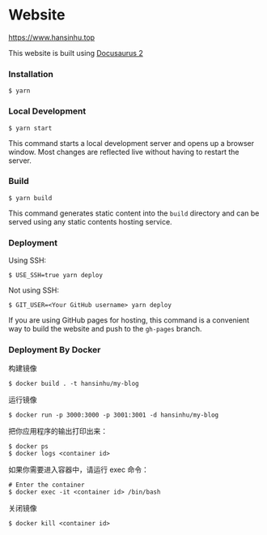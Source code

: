 # Website

https://www.hansinhu.top

This website is built using [Docusaurus 2](https://docusaurus.io/)

### Installation

```
$ yarn
```

### Local Development

```
$ yarn start
```

This command starts a local development server and opens up a browser window. Most changes are reflected live without having to restart the server.

### Build

```
$ yarn build
```

This command generates static content into the `build` directory and can be served using any static contents hosting service.

### Deployment

Using SSH:

```
$ USE_SSH=true yarn deploy
```

Not using SSH:

```
$ GIT_USER=<Your GitHub username> yarn deploy
```

If you are using GitHub pages for hosting, this command is a convenient way to build the website and push to the `gh-pages` branch.


### Deployment By Docker

构建镜像

```
$ docker build . -t hansinhu/my-blog
```

运行镜像

```
$ docker run -p 3000:3000 -p 3001:3001 -d hansinhu/my-blog
```

把你应用程序的输出打印出来：
```
$ docker ps
$ docker logs <container id>
```

如果你需要进入容器中，请运行 exec 命令：

```
# Enter the container
$ docker exec -it <container id> /bin/bash
```

关闭镜像

```
$ docker kill <container id>
```
